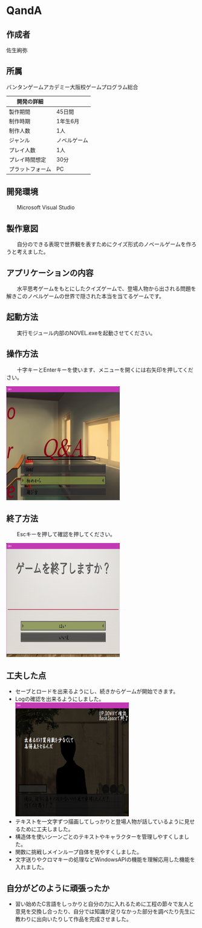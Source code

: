 # QandA

## 作成者	
佐生絢弥

## 所属 
バンタンゲームアカデミー大阪校ゲームプログラム総合

|開発の詳細||
----|----
|製作期間|45日間|
|制作時期|1年生6月|
|制作人数|1人|
|ジャンル|ノベルゲーム|
|プレイ人数|1人|
|プレイ時間想定|30分|
|プラットフォーム|PC|

## 開発環境　　　　　　
　　Microsoft Visual Studio 

## 製作意図
　　自分のできる表現で世界観を表すためにクイズ形式のノベールゲームを作ろうと考えました。

## アプリケーションの内容
　　水平思考ゲームをもとにしたクイズゲームで、登場人物から出される問題を解きこのノベルゲームの世界で隠された本当を当てるゲームです。

## 起動方法
　　実行モジュール内部のNOVEL.exeを起動させてください。

## 操作方法
　　十字キーとEnterキーを使います、メニューを開くには右矢印を押してください。
  
<img src="https://github.com/june-mare/QandA/blob/master/Q&AImage1.png" alt="Q&AImage1" title="Q&A1" width="300" height="300">

## 終了方法
　　Escキーを押して確認を押してください。

<img src="https://github.com/june-mare/QandA/blob/master/Q&AImage4.png" alt="Q&AImage4" title="Q&A4" width="300" height="300">    

## 工夫した点
- セーブとロードを出来るようにし、続きからゲームが開始できます。
- Logの確認を出来るようにしました。<img src="https://github.com/june-mare/QandA/blob/master/Q&AImage5.png" alt="Q&AImage5" title="Q&A5" width="300" height="300">
- テキストを一文字ずつ描画してしっかりと登場人物が話しているように見せるために工夫しました。
- 構造体を使いシーンごとのテキストやキャラクターを管理しやすくしました。 
- 関数に挑戦しメインループ自体を見やすくしました。
- 文字送りやクロマキーの処理などWindowsAPIの機能を理解応用した機能を入れました。

## 自分がどのように頑張ったか
- 習い始めたC言語をしっかりと自分の力に入れるために工程の節々で友人と意見を交換し合ったり、自分では知識が足りなかった部分を調べたり先生に教わりに出向いたりして作品を完成させました。
